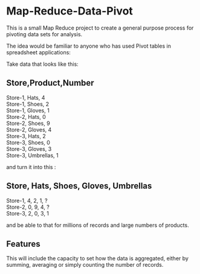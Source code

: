 Map-Reduce-Data-Pivot
=====================

This is a small Map Reduce project to create a general purpose process for pivoting data sets for analysis.

The idea would be familiar to anyone who has used Pivot tables in spreadsheet applications:

Take data that looks like this:

Store,Product,Number  
---
Store-1, Hats, 4  
Store-1, Shoes, 2  
Store-1, Gloves, 1  
Store-2, Hats, 0  
Store-2, Shoes, 9  
Store-2, Gloves, 4  
Store-3, Hats, 2  
Store-3, Shoes, 0  
Store-3, Gloves, 3  
Store-3, Umbrellas, 1  

and turn it into this :

Store,  Hats, Shoes, Gloves, Umbrellas  
---
Store-1, 4,    2,     1,      ?  
Store-2, 0,    9,     4,      ?  
Store-3, 2,    0,     3,      1  

and be able to that for millions of records and large numbers of products.


Features
--------

This will include the capacity to set how the data is aggregated, either by summing, averaging or simply counting the number of records.
